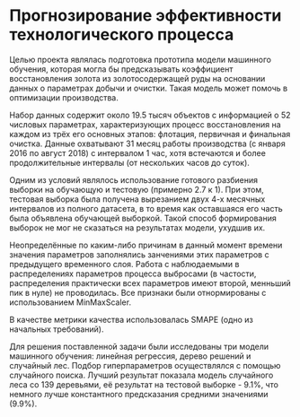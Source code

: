 # Прогнозирование эффективности технологического процесса

Целью проекта являлась подготовка прототипа модели машинного обучения, которая могла бы предсказывать коэффициент восстановления золота из золотосодержащей руды на основании данных о параметрах добычи и очистки. Такая модель может помочь в оптимизации производства.

Набор данных содержит около 19.5 тысяч объектов с информацией о 52 числовых параметрах, характеризующих процесс восстановления на каждом из трёх его основных этапов: флотация, первичная и финальная очистка. Данные охватывают 31 месяц работы производства (с января 2016 по август 2018) с интервалом 1 час, хотя встечаются и более продолжительные интервалы (от нескольких часов до суток). 

Одним из условий являлось использование готового разбиения выборки на обучающую и тестовую (примерно 2.7 к 1). При этом, тестовая выборка была получена вырезанием двух 4-х месячных интервалов из полного датасета, в то время как оставшаяся его часть была объявлена обучающей выборкой. Такой способ формирования выборок не мог не сказаться на результатах модели, ухудшив их.

Неопределённые по каким-либо причинам в данный момент времени значения параметров заполнялись занчениями этих параметров с предыдущего временного слоя. Работа с наблюдаемыми в распределениях параметров процесса выбросами (в частости, распределения практически всех параметров имеют второй, менньший пик в нуле) не проводилась. Все признаки были отнормированы с использованием MinMaxScaler.

В качестве метрики качества использовалась SMAPE (одно из начальных требований). 

Для решения поставленной задачи были исследованы три модели машинного обучения: линейная регрессия, дерево решений и случайный лес. Подбор гиперпараметров осуществлялся с помощью случайного поиска. Лучший результат показала модель случайного леса со 139 деревьями, её результат на тестовой выборке - 9.1%, что немного лучше константного предсказания средними значениями (9.9%).
